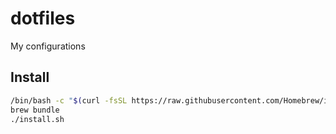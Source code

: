 # dotfiles

My configurations

## Install

```bash
/bin/bash -c "$(curl -fsSL https://raw.githubusercontent.com/Homebrew/install/HEAD/install.sh)"
brew bundle
./install.sh
```
